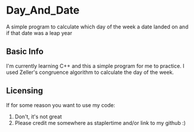 # Day_And_Date
A simple program to calculate which day of the week a date landed on and if that date was a leap year

## Basic Info
I'm currently learning C++ and this a simple program for me to practice.
I used Zeller's congruence algorithm to calculate the day of the week.

## Licensing
If for some reason you want to use my code:
1. Don't, it's not great
2. Please credit me somewhere as staplertime and/or link to my github :)
